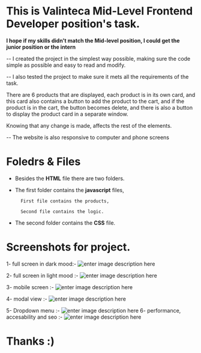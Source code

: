 
  

# **This is Valinteca** **Mid-Level Frontend Developer position's task.**

  

**I hope if my skills didn't match the Mid-level position,
 I could get the junior position or the intern** 

  
  

-- I created the project in the simplest way possible, making sure the code simple as possible and easy to read and modify.

-- I also tested the project to make sure it mets all the requirements of the task.

There are 6 products that are displayed, each product is in its own card, and this card also contains a button to add the product to the cart, and if the product is in the cart, the button becomes delete, and there is also a button to display the product card in a separate window.

Knowing that any change is made, affects the rest of the elements.

-- The website is also responsive to computer and phone screens

  



  

# Foledrs & Files

  

- Besides the **HTML** file there are two folders.

  

- The first folder contains the **javascript** files,

		First file contains the products,

		Second file contains the logic.

  

- The second folder contains the **CSS** file.

# Screenshots for project.
1- full screen in dark mood:-
![enter image description here](https://i.ibb.co/nCRq3KC/dark.png)

2- full screen in light mood :-
![enter image description here](https://i.ibb.co/rcrCYMM/light.png)

3- mobile screen :-
![enter image description here](https://i.ibb.co/YtVyM7Z/mobile.png)

4-  modal view  :-
![enter image description here](https://i.ibb.co/BwMHtrx/modal.png)

5- Dropdown menu :-
![enter image description here](https://i.ibb.co/ZGw5D1G/dropdown.png)
6- performance, accesability and seo :-
![enter image description here](https://i.ibb.co/NY5wrrr/performance.png)

# Thanks :)